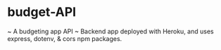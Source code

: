 # budget-API
~ A budgeting app API ~
Backend app deployed with Heroku, and uses express, dotenv, & cors npm packages.
